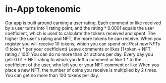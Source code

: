 # in-App tokenomic
Our app is built around earning a user rating. Each comment or like received by a user turns into 1 rating point, and the rating * 0.0001 equals the user coefficient, which is used to calculate the tokens received and spent. The higher the user's rating and NFT, the more tokens he can receive.
When you register you will receive 10 tokens, which you can spend on:
Post new NFTs (1 token * per your coefficient)
Leave comments or likes (1 token + NFT rating / 100)
You can do no more than 24 actions per day.
Every day you get:
0.01 * NFT rating to which you left a comment or like
1 * to the coefficient of the user, who left you or your NFT comment or like
When you place a new NFT, the number of coins you receive is multiplied by 2 times. You can get no more than 100 tokens per day.
